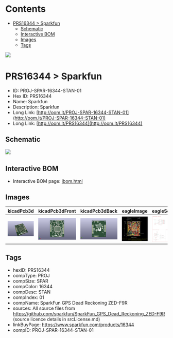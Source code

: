 



Contents
========

* [PRS16344 > Sparkfun](#prs16344--sparkfun)
	* [Schematic](#schematic)
	* [Interactive BOM](#interactive-bom)
	* [Images](#images)
	* [Tags](#tags)
  
![][im]
# PRS16344 > Sparkfun

- ID: PROJ-SPAR-16344-STAN-01
- Hex ID: PRS16344
- Name: Sparkfun
- Description: Sparkfun
- Long Link: [http://oom.lt/PROJ-SPAR-16344-STAN-01](http://oom.lt/PROJ-SPAR-16344-STAN-01)
- Long Link: [http://oom.lt/PRS16344](http://oom.lt/PRS16344)

## Schematic
  
![][schem]
## Interactive BOM

- Interactive BOM page: [ibom.html](https://htmlpreview.github.io/?https://github.com/oomlout/oomlout_OOMP_projects/blob/main/PROJ-SPAR-16344-STAN-01/kicad/bom/ibom.html)

## Images
  
  

|kicadPcb3d|kicadPcb3dFront|kicadPcb3dBack|eagleImage|eagleSchemImage|
| :---: | :---: | :---: | :---: | :---: |
|[![kicadPcb3d](kicadPcb3d_140.png)](kicadPcb3d.png)|[![kicadPcb3dFront](kicadPcb3dFront_140.png)](kicadPcb3dFront.png)|[![kicadPcb3dBack](kicadPcb3dBack_140.png)](kicadPcb3dBack.png)|[![eagleImage](eagleImage_140.png)](eagleImage.png)|[![eagleSchemImage](eagleSchemImage_140.png)](eagleSchemImage.png)|

## Tags

- hexID: PRS16344
- oompType: PROJ
- oompSize: SPAR
- oompColor: 16344
- oompDesc: STAN
- oompIndex: 01
- oompName: SparkFun GPS Dead Reckoning ZED-F9R
- sources: All source files from https://github.com/sparkfun/SparkFun_GPS_Dead_Reckoning_ZED-F9R (source licence details in srcLicense.md)
- linkBuyPage: https://www.sparkfun.com/products/16344
- oompID: PROJ-SPAR-16344-STAN-01



[im]: kicadPcb3d_450.png
[schem]: eagleSchemImage.png
